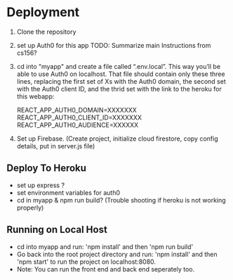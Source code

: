 # Deployment

1. Clone the repository
2. set up Auth0 for this app
TODO: Summarize main Instructions from cs156? 

3. cd into "myapp" and create a file called “.env.local”. This way you’ll be able to use Auth0 on localhost. That file should contain only these three lines, replacing the first set of Xs with the Auth0 domain, the second set with the Auth0 client ID, and the thrid set with the link to the heroku for this webapp:

    REACT_APP_AUTH0_DOMAIN=XXXXXXX  
    REACT_APP_AUTH0_CLIENT_ID=XXXXXXX  
    REACT_APP_AUTH0_AUDIENCE=XXXXXX 
    
4. Set up Firebase. (Create project, initialize cloud firestore, copy config details, put in server.js file)     


## Deploy To Heroku
- set up express ? 
- set environment variables for auth0
- cd in myapp & npm run build? (Trouble shooting if heroku is not working properly) 

## Running on Local Host
- cd into myapp and run: 'npm install' and then 'npm run build'
- Go back into the root project directory and run: 'npm install' and then 'npm start' to run the project on localhost:8080.
- Note: You can run the front end and back end seperately too. 


